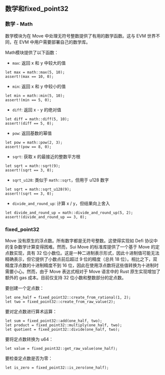 ## 数学和fixed_point32

### 数学 - Math

数学模块为在 Move 中处理无符号整数提供了有用的数学函数。这与 EVM 世界不同，在 EVM 中用户需要部署自己的数学库。

Math模块提供了以下函数：
- `max`: 返回 x 和 y 中较大的值
```move
let max = math::max(5, 10);
assert!(max == 10, 0);
```
- `min`: 返回 x 和 y 中较小的值
```move
let min = math::min(5, 10);
assert!(min == 5, 0);
```
- `diff`: 返回 x - y 的绝对值
```move
let diff = math::diff(5, 10);
assert!(diff == 5, 0);
```
- `pow`: 返回基数的幂值
```move
let pow = math::pow(2, 3);
assert!(pow == 8, 0);
```
- `sqrt`: 获取 x 的最接近的整数平方根
```move
let sqrt = math::sqrt(9);
assert!(sqrt == 3, 0);
```
- `sqrt_u128`: 类似于 `math::sqrt`，但用于 u128 数字
```move
let sqrt = math::sqrt_u128(9);
assert!(sqrt == 3, 0);
```
- `divide_and_round_up`: 计算 x / y，但结果向上舍入
```move
let divide_and_round_up = math::divide_and_round_up(5, 2);
assert!(divide_and_round_up == 3, 0);
```

### fixed_point32

Move 没有原生的浮点数。所有数字都是无符号整数。这使得实现如 Defi 协议中的复杂数学计算变得困难。然而，Sui Move 的标准库提供了一个基于 Move 的定点数实现，具有 32 位小数位。这是一种二进制表示形式，因此十进制值可能无法精确表示，但它提供了小数点前后超过 9 位的精度（总共 18 位）。相比之下，双精度浮点数的十进制精度不到 16 位，因此在使用浮点数将这些值转换为十进制时需要小心。然而，由于 Move 表达式相对于 Move 语言中的 Rust 原生实现增加了额外的 gas 成本。目前仅支持 32 位小数和整数部分的定点数。

要创建一个定点数：
```move
let one_half = fixed_point32::create_from_rational(1, 2);
let two = fixed_point32::create_from_raw_value(2);
```
要对定点数进行算术运算：
```move
let sum = fixed_point32::add(one_half, two);
let product = fixed_point32::multiply(one_half, two);
let quotient = fixed_point32::divide(one_half, two);
```
要将定点数转换为 u64：
```move
let value = fixed_point32::get_raw_value(one_half);
```
要检查定点数是否为零：
```move
let is_zero = fixed_point32::is_zero(one_half);
```